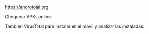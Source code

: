https://andrototal.org

Chequear APKs online.

Tambien VirusTotal para instalar en el movil y analizar las instaladas.
